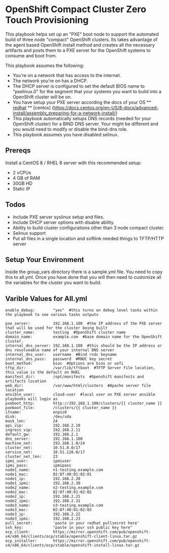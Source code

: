 # OpenShift Compact Cluster Zero Touch Provisioning

This playbook helps set up an "PXE" boot node to support the automated build of three node "compact" OpenShift clusters.  Its takes advantage of the agent based OpenShift install method and creates all the necessary artifacts and posts them to a PXE server for the OpenShift systems to consume and boot from.

This playbook assumes the following:

* You're on a network that has access to the internet.
* The network you're on has a DHCP. 
* The DHCP server is configured to set the default BIOS name to "pxelinux.0" for the segment that your systems you want to build into a OpenShift cluster will be on.
* You have setup your PXE server according the docs of your OS 
** [redhat](https://access.redhat.com/documentation/en-us/red_hat_enterprise_linux/8/html/performing_an_advanced_rhel_8_installation/preparing-for-a-network-install_installing-rhel-as-an-experienced-user) 
** [centos] (https://docs.centos.org/en-US/8-docs/advanced-install/assembly_preparing-for-a-network-install/)
* This playbook automatically setups DNS records (needed for your OpenShift cluster) for a BIND DNS server.  Your might be different and you would need to modify or disable the bind-dns role.
* This playbook assumes you have disabled selinux.

## Prereqs
Install a CentOS 8 / RHEL 8 server with this recommended setup:

* 2 vCPUs
* 4 GB of RAM
* 30GB HD
* Static IP

## Todos
* Include PXE server syslinux setup and files.
* Include DHCP server options with disable ability.
* Ability to build cluster configurations other than 3 node compact cluster.
* Selinux support
* Put all files in a single location and softlink needed things to TFTP/HTTP server

## Setup Your Environment
Inside the group_vars directory there is a sample.yml file.  You need to copy this to all.yml.   Once you have done that you will then need to customize all the variables for the cluster you want to build.

## Varible Values for All.yml
```
enable_debug:        "yes"  #this turns on debug level tasks within the playbook to see various tasks outputs

pxe_server:          192.168.1.100  #the IP address of the PXE server that will be used for the cluster being built
cluster_name:        testing  #OpenShift cluster name
domain_name:         example.com  #base domain name for the OpenShift cluster.
internal_dns_server: 192.168.1.100  #this should be the IP address or dns resolveable name of your internal DNS server
internal_dns_user:   username  #Bind rndc keyname
internal_dns_pass:   password  #RNDC key secret
boot_method:         bios  #Options are bios or uefi
tftp_dir:            /var/lib/tftboot  #TFTP Server file location, this value is the default on RHEL
manifest_dir:        /opt/manifests  #Openshift manifests and artifacts location
web_dir:             /var/www/html/clusters  #Apache server file location
ansible_user:        cloud-user  #local user on PXE server ansible playbooks will login as
pxeboot_http:        http://192.168.1.100/clusters/{{ cluster_name }} 
pxeboot_file:        /clusters/{{ cluster_name }}
ifname:              enp1s0
disk:                /dev/sda
mask_len:            24
api_vip:             192.168.2.10
ingress_vip:         192.168.2.11
default_gw:          192.168.2.1
dns_server:          192.168.1.100
machine_net:         192.168.1.0/24
cluster_net:         10.51.0.0/17
service_net:         10.51.128.0/17
cluster_net_len:     23
ipmi_user:           ipmiuser
ipmi_pass:           ipmipass
node1_name:          n1-testing.example.com
node1_mac:           02:8f:40:01:02:01
node1_ip:            192.168.2.20
node1_ipmi:          192.168.2.30
node2_name:          n2-testing.example.com
node2_mac:           02:8f:40:01:02:02
node2_ip:            192.168.2.21
node2_ipmi:          192.168.2.31
node3_name:          n3-testing.example.com
node3_mac:           02:8f:40:01:02:03
node3_ip:            192.168.2.22
node3_ipmi:          192.168.2.23
pull_secret:         'paste in your redhat pullsecret here'
ssh_key:             "paste in your ssh public key here"
ocp_client:          https://mirror.openshift.com/pub/openshift-v4/x86_64/clients/ocp/stable/openshift-client-linux.tar.gz
ocp_installer:       https://mirror.openshift.com/pub/openshift-v4/x86_64/clients/ocp/stable/openshift-install-linux.tar.gz
```